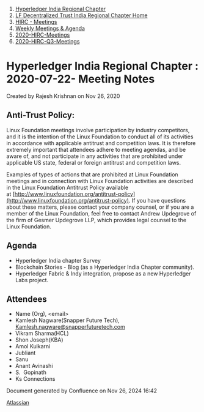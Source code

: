 1. [Hyperledger India Regional Chapter](index.html)
2. [LF Decentralized Trust India Regional Chapter Home](LF-Decentralized-Trust-India-Regional-Chapter-Home_19169282.html)
3. [HIRC - Meetings](HIRC---Meetings_19169350.html)
4. [Weekly Meetings &amp; Agenda](19169352.html)
5. [2020-HIRC-Meetings](2020-HIRC-Meetings_19169301.html)
6. [2020-HIRC-Q3-Meetings](2020-HIRC-Q3-Meetings_19169367.html)

# Hyperledger India Regional Chapter : 2020-07-22- Meeting Notes

Created by Rajesh Krishnan on Nov 26, 2020

## Anti-Trust Policy:

Linux Foundation meetings involve participation by industry competitors, and it is the intention of the Linux Foundation to conduct all of its activities in accordance with applicable antitrust and competition laws. It is therefore extremely important that attendees adhere to meeting agendas, and be aware of, and not participate in any activities that are prohibited under applicable US state, federal or foreign antitrust and competition laws.

Examples of types of actions that are prohibited at Linux Foundation meetings and in connection with Linux Foundation activities are described in the Linux Foundation Antitrust Policy available at [http://www.linuxfoundation.org/antitrust-policy](http://www.linuxfoundation.org/antitrust-policy). If you have questions about these matters, please contact your company counsel, or if you are a member of the Linux Foundation, feel free to contact Andrew Updegrove of the firm of Gesmer Updegrove LLP, which provides legal counsel to the Linux Foundation.

## Agenda

- Hyperledger India chapter Survey
- Blockchain Stories - Blog (as a Hyperledger India Chapter community).
- Hyperledger Fabric &amp; Indy integration, propose as a new Hyperledger Labs project.

## Attendees

- Name (Org), &lt;email&gt;
- Kamlesh Nagware(Snapper Future Tech), [Kamlesh.nagware@snapperfuturetech.com](mailto:Kamlesh.nagware@snapperfuturetech.com)
- Vikram Sharma(HCL)
- Shon Joseph(KBA)
- Amol Kulkarni
- Jubliant
- Sanu
- Anant Avinashi
- S.  Gopinath
- Ks Connections

Document generated by Confluence on Nov 26, 2024 16:42

[Atlassian](http://www.atlassian.com/)
